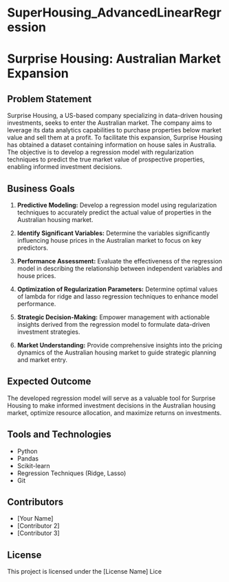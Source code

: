 # SuperHousing_AdvancedLinearRegression
# Surprise Housing: Australian Market Expansion

## Problem Statement

Surprise Housing, a US-based company specializing in data-driven housing investments, seeks to enter the Australian market. The company aims to leverage its data analytics capabilities to purchase properties below market value and sell them at a profit. To facilitate this expansion, Surprise Housing has obtained a dataset containing information on house sales in Australia. The objective is to develop a regression model with regularization techniques to predict the true market value of prospective properties, enabling informed investment decisions.

## Business Goals

1. **Predictive Modeling:** Develop a regression model using regularization techniques to accurately predict the actual value of properties in the Australian housing market.

2. **Identify Significant Variables:** Determine the variables significantly influencing house prices in the Australian market to focus on key predictors.

3. **Performance Assessment:** Evaluate the effectiveness of the regression model in describing the relationship between independent variables and house prices.

4. **Optimization of Regularization Parameters:** Determine optimal values of lambda for ridge and lasso regression techniques to enhance model performance.

5. **Strategic Decision-Making:** Empower management with actionable insights derived from the regression model to formulate data-driven investment strategies.

6. **Market Understanding:** Provide comprehensive insights into the pricing dynamics of the Australian housing market to guide strategic planning and market entry.

## Expected Outcome

The developed regression model will serve as a valuable tool for Surprise Housing to make informed investment decisions in the Australian housing market, optimize resource allocation, and maximize returns on investments.

## Tools and Technologies

- Python
- Pandas
- Scikit-learn
- Regression Techniques (Ridge, Lasso)
- Git

## Contributors

- [Your Name]
- [Contributor 2]
- [Contributor 3]

## License

This project is licensed under the [License Name] Lice
